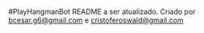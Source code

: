 #PlayHangmanBot
README a ser atualizado.
Criado por bcesar.g6@gmail.com e cristoferoswald@gmail.com
